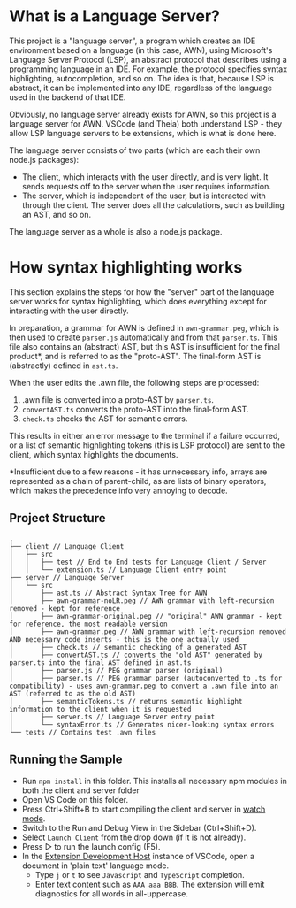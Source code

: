 # What is a Language Server?

This project is a "language server", a program which creates an IDE environment based on a language (in this case, AWN), using Microsoft's Language Server Protocol (LSP), an abstract protocol that describes using a programming language in an IDE. For example, the protocol specifies syntax highlighting, autocompletion, and so on. The idea is that, because LSP is abstract, it can be implemented into any IDE, regardless of the language used in the backend of that IDE.

Obviously, no language server already exists for AWN, so this project is a language server for AWN. 
VSCode (and Theia) both understand LSP - they allow LSP language servers to be extensions, which is what is done here.

The language server consists of two parts (which are each their own node.js packages): 
- The client, which interacts with the user directly, and is very light. It sends requests off to the server when the user requires information.
- The server, which is independent of the user, but is interacted with through the client. The server does all the calculations, such as building an AST, and so on.

The language server as a whole is also a node.js package.

# How syntax highlighting works

This section explains the steps for how the "server" part of the language server works for syntax highlighting, which does everything except for interacting with the user directly.

In preparation, a grammar for AWN is defined in ```awn-grammar.peg```, which is then used to create ```parser.js``` automatically and from that ```parser.ts```. This file also contains an (abstract) AST, but this AST is insufficient for the final product*, and is referred to as the "proto-AST". The final-form AST is (abstractly) defined in ```ast.ts```.

When the user edits the .awn file, the following steps are processed:

1. .awn file is converted into a proto-AST by ```parser.ts```.
2. ```convertAST.ts``` converts the proto-AST into the final-form AST.
3. ```check.ts``` checks the AST for semantic errors.

This results in either an error message to the terminal if a failure occurred, or a list of semantic highlighting tokens (this is LSP protocol) are sent to the client, which syntax highlights the documents.

*Insufficient due to a few reasons - it has unnecessary info, arrays are represented as a chain of parent-child, as are lists of binary operators, which makes the precedence info very annoying to decode.

## Project Structure

```
.
├── client // Language Client
│   ├── src
│   │   ├── test // End to End tests for Language Client / Server
│   │   └── extension.ts // Language Client entry point
├── server // Language Server
│   └── src
│       ├── ast.ts // Abstract Syntax Tree for AWN
│       ├── awn-grammar-noLR.peg // AWN grammar with left-recursion removed - kept for reference
│       ├── awn-grammar-original.peg // "original" AWN grammar - kept for reference, the most readable version
│       ├── awn-grammar.peg // AWN grammar with left-recursion removed AND necessary code inserts - this is the one actually used
│       ├── check.ts // semantic checking of a generated AST
│       ├── convertAST.ts // converts the "old AST" generated by parser.ts into the final AST defined in ast.ts
│       ├── parser.js // PEG grammar parser (original)
│       ├── parser.ts // PEG grammar parser (autoconverted to .ts for compatibility) - uses awn-grammar.peg to convert a .awn file into an AST (referred to as the old AST)
│       ├── semanticTokens.ts // returns semantic highlight information to the client when it is requested
│       ├── server.ts // Language Server entry point
│       └── syntaxError.ts // Generates nicer-looking syntax errors
└── tests // Contains test .awn files
```

## Running the Sample

- Run `npm install` in this folder. This installs all necessary npm modules in both the client and server folder
- Open VS Code on this folder.
- Press Ctrl+Shift+B to start compiling the client and server in [watch mode](https://code.visualstudio.com/docs/editor/tasks#:~:text=The%20first%20entry%20executes,the%20HelloWorld.js%20file.).
- Switch to the Run and Debug View in the Sidebar (Ctrl+Shift+D).
- Select `Launch Client` from the drop down (if it is not already).
- Press ▷ to run the launch config (F5).
- In the [Extension Development Host](https://code.visualstudio.com/api/get-started/your-first-extension#:~:text=Then%2C%20inside%20the%20editor%2C%20press%20F5.%20This%20will%20compile%20and%20run%20the%20extension%20in%20a%20new%20Extension%20Development%20Host%20window.) instance of VSCode, open a document in 'plain text' language mode.
  - Type `j` or `t` to see `Javascript` and `TypeScript` completion.
  - Enter text content such as `AAA aaa BBB`. The extension will emit diagnostics for all words in all-uppercase.
